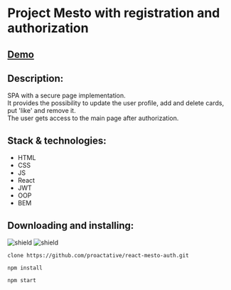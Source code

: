 # Project **Mesto** with registration and authorization

## [Demo](https://proactative.github.io/react-mesto-auth)

## Description:
SPA with a secure page implementation. <br/>
It provides the possibility to update the user profile, add and delete cards, put 'like' and remove it. <br/>
The user gets access to the main page after authorization.

## Stack & technologies:
- HTML
- CSS
- JS
- React
- JWT
- ООP
- BEM

## Downloading and installing:
![shield](https://img.shields.io/badge/node-18.10.0-blueviolet)
![shield](https://img.shields.io/badge/npm-9.4.1-blueviolet)

`clone https://github.com/proactative/react-mesto-auth.git` 

`npm install`

`npm start`
